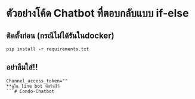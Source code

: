 # ตัวอย่างโค้ด Chatbot ที่ตอบกลับแบบ if-else

## ติดตั้งก่อน (กรณีไม่ได้รันในdocker)
```
pip install -r requirements.txt

```

## อย่าลืมใส่!!
```
Channel_access_token=""
**ดูใน line bot ที่สร้างไว้
```# Condo-Chatbot

